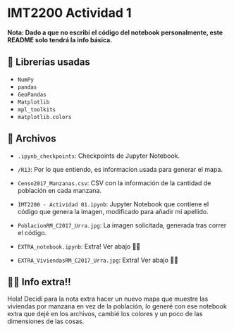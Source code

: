 # IMT2200 Actividad 1
**Nota: Dado a que no escribí el código del notebook personalmente, este README solo tendrá la info básica.**

## 🧰 Librerías usadas
- `NumPy`
- `pandas`
- `GeoPandas`
- `Matplotlib`
- `mpl_toolkits`
- `matplotlib.colors`

## 📁 Archivos
- `.ipynb_checkpoints`: Checkpoints de Jupyter Notebook.
- `/R13`: Por lo que entiendo, es informacíon usada para generar el mapa.
- `Censo2017_Manzanas.csv`: CSV con la información de la cantidad de población en cada manzana.
- `IMT2200 - Actividad 01.ipynb`: Jupyter Notebook que contiene el código que genera la imagen, modificado para añadir mi apellido.
- `PoblacionRM_C2017_Urra.jpg`: La imagen solicitada, generada tras correr el código.

- `EXTRA_notebook.ipynb`: Extra! Ver abajo 🐱‍🐉
- `EXTRA_ViviendasRM_C2017_Urra.jpg`: Extra! Ver abajo 🐱‍🐉

## 🐱‍🐉 Info extra!!
Hola! Decidí para la nota extra hacer un nuevo mapa que muestre las viviendas por manzana en vez de la población, lo generé con ese notebook extra que dejé en los archivos, cambié los colores y un poco de las dimensiones de las cosas.